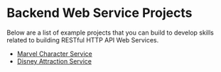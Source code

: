# Backend Web Service Projects
Below are a list of example projects that you can build to develop skills related to building RESTful HTTP API Web Services.

- [Marvel Character Service]()
- [Disney Attraction Service]()
